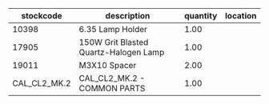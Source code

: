 |stockcode|description|quantity|location|
|---------|-----------|--------|--------|
|10398|6.35 Lamp Holder|1.00||
|17905|150W Grit Blasted Quartz-Halogen Lamp|1.00||
|19011|M3X10 Spacer|2.00||
|CAL_CL2_MK.2|CAL_CL2_MK.2 - COMMON PARTS|1.00||
